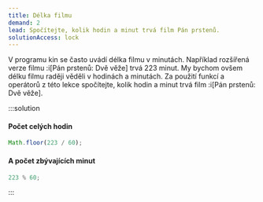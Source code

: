 ```yaml
---
title: Délka filmu
demand: 2
lead: Spočítejte, kolik hodin a minut trvá film Pán prstenů.
solutionAccess: lock
---
```


V programu kin se často uvádí délka filmu v minutách. Například rozšířená verze filmu :i[Pán prstenů: Dvě věže] trvá 223 minut. My bychom ovšem délku filmu raději věděli v hodinách a minutách. Za použití funkcí a operátorů z této lekce spočítejte, kolik hodin a minut trvá film :i[Pán prstenů: Dvě věže].

:::solution

#### Počet celých hodin

```js
Math.floor(223 / 60);
```

#### A počet zbývajících minut

```js
223 % 60;
```

:::
